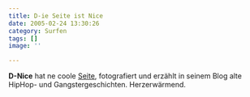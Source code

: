 ```yaml
---
title: D-ie Seite ist Nice
date: 2005-02-24 13:30:26
category: Surfen
tags: []
image: ''

---
```


**D-Nice** hat ne coole [Seite](http://www.d-nice.com/), fotografiert und erzählt in seinem Blog alte HipHop- und Gangstergeschichten. Herzerwärmend.
